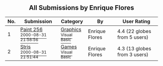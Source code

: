 ﻿<div align="center">

## All Submissions by Enrique Flores

</div>

No.  | Submission | Category | By   | User Rating
---- | ---------- | -------- | ---- | -----------
1 | [Paint 256<br /><sup>2000-08-31 21:58:56</sup>](https://github.com/Planet-Source-Code/enrique-flores-paint-256__1-11145) | [Graphics<br /><sup>Visual Basic</sup>](../ByCategory/graphics__1-46.md) | Enrique Flores | 4.4 (22 globes from 5 users)
2 | [Stris<br /><sup>2000-08-31 21:51:44</sup>](https://github.com/Planet-Source-Code/enrique-flores-stris__1-11146) | [Games<br /><sup>Visual Basic</sup>](../ByCategory/games__1-38.md) | Enrique Flores | 4.3 (13 globes from 3 users)
